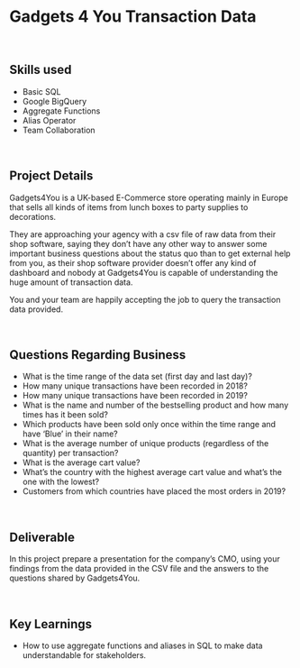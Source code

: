 # Gadgets 4 You Transaction Data

$~~~~~~~~~~$

## Skills used
 - Basic SQL
 - Google BigQuery
 - Aggregate Functions
 - Alias Operator
 - Team Collaboration

$~~~~~~~~~~$

## Project Details

Gadgets4You is a UK-based E-Commerce store operating mainly in Europe that sells all kinds of items from lunch boxes to party supplies to decorations.

They are approaching your agency with a csv file of raw data from their shop software, saying they don’t have any other way to answer some important business questions about the status quo than to get external help from you, as their shop software provider doesn’t offer any kind of dashboard and nobody at Gadgets4You is capable of understanding the huge amount of transaction data.

You and your team are happily accepting the job to query the transaction data provided. 

$~~~~~~~~~~$

## Questions Regarding Business 

-  What is the time range of the data set (first day and last day)?
-  How many unique transactions have been recorded in 2018?
-  How many unique transactions have been recorded in 2019?
-  What is the name and number of the bestselling product and how many times has it been sold?
-  Which products have been sold only once within the time range and have ‘Blue’ in their name?
-  What is the average number of unique products (regardless of the quantity) per transaction?
-  What is the average cart value?
-  What’s the country with the highest average cart value and what’s the one with the lowest?
-  Customers from which countries have placed the most orders in 2019?

$~~~~~~~~~~$

## Deliverable

In this project prepare a presentation for the company’s CMO, using your findings from the data provided in the CSV file and the answers to the questions shared by Gadgets4You.

$~~~~~~~~~~$

## Key Learnings

- How to use aggregate functions and aliases in SQL to make data understandable for stakeholders. 
 
   

